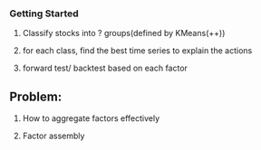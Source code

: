 ### Getting Started

1. Classify stocks into ? groups(defined by KMeans(++))

2. for each class, find the best time series to explain the actions

3. forward test/ backtest based on each factor

## Problem:

1. How to aggregate factors effectively

2. Factor assembly
